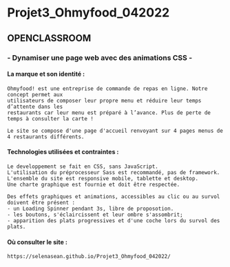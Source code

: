 
# Projet3_Ohmyfood_042022 
## OPENCLASSROOM
### - Dynamiser une page web avec des animations CSS -

#### La marque et son identité :

    Ohmyfood! est une entreprise de commande de repas en ligne. Notre concept permet aux
    utilisateurs de composer leur propre menu et réduire leur temps d’attente dans les
    restaurants car leur menu est préparé à l’avance. Plus de perte de temps à consulter la carte !

    Le site se compose d'une page d'accueil renvoyant sur 4 pages menus de 4 restaurants différents.

#### Technologies utilisées et contraintes :

    Le developpement se fait en CSS, sans JavaScript. 
    L'utilisation du préprocesseur Sass est recommandé, pas de framework.
    L'ensemble du site est responsive mobile, tablette et desktop.
    Une charte graphique est fournie et doit être respectée.

    Des effets graphiques et animations, accessibles au clic ou au survol doivent être présent :
    - un Loading Spinner pendant 3s, libre de proposotion.
    - les boutons, s'éclaircissent et leur ombre s'assombrit;
    - apparition des plats progressives et d'une coche lors du survol des plats.

#### Où consulter le site :

    https://selenasean.github.io/Projet3_Ohmyfood_042022/


